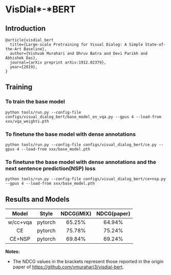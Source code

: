 # VisDial*-*BERT

## Introduction

```
@article{visdial_bert
  title={Large-scale Pretraining for Visual Dialog: A Simple State-of-the-Art Baseline},
  author={Vishvak Murahari and Dhruv Batra and Devi Parikh and Abhishek Das},
  journal={arXiv preprint arXiv:1912.02379},
  year={2019},
}
```

## Training
### To train the base model
```
python tools/run.py --config-file configs/visual_dialog_bert/base_model_on_vqa.py --gpus 4 --load-from xxx/vqa_weights.pth
```
### To finetune the base model with dense annotations
```
python tools/run.py --config-file configs/visual_dialog_bert/ce.py --gpus 4 --load-from xxx/base_model.pth
```

### To finetune the base model with dense annotations and the next sentence prediction(NSP) loss
```
python tools/run.py --config-file configs/visual_dialog_bert/ce+nsp.py --gpus 4 --load-from xxx/base_model.pth
```
## Results and Models

|   Model   | Style   |  NDCG(iMIX) |   NDCG(paper) |
| :------:  | :-----: | :---------: |   :---------: |
| w/cc+vqa  | pytorch | 65.25%      |   64.94%      |
|    CE     | pytorch | 75.78%      |   75.24%      |
|  CE+NSP   | pytorch | 69.84%      |   69.24%      |

**Notes:**

- The NDCG values in the brackets represent those reported in the origin paper of https://github.com/vmurahari3/visdial-bert.
